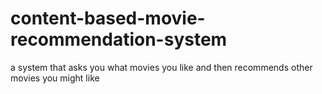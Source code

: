 # content-based-movie-recommendation-system
a system that asks you what movies you like and then recommends other movies you might like
